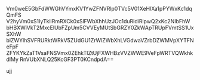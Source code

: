 Vm0weE5GbFdWWGhVYmxKV1YwZFNVRlp0TVc5V01XeHlXa1pPYWxKc1dqQmFS
V2hyVm0xS1IyTkliRmRXCk0xSlFWbXhhUzJOc1duRldiRlpwQ2xKc2NIbFhW
bHBXWlVkT2MxcElUbFZpUm5CVVEyMUtSbGRZY0ZkWApTRUpFVmtSS1UxSXhW
blZWYlhSVFRURktWRkV5ZUdGU1ZrWlZWbXhLVGdwaVZrbDZWMVpXYTFNeFpF
ZFYKYkZaT1VsaFNSVmx0ZEhkTlZtUjFXWHBzVVZWWE9VeFpWRTVQWkhkdlMy
RnVUbXNLQ25KcGF3PT0KCndpdA==

ujj
